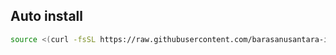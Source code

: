 ## Auto install
```bash
source <(curl -fsSL https://raw.githubusercontent.com/barasanusantara-id/apktool-termux/refs/heads/mager/apktool.sh)
```
